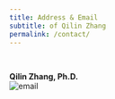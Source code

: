 ```yaml
---
title: Address & Email
subtitle: of Qilin Zhang
permalink: /contact/
---
```


<br>

**Qilin Zhang, Ph.D.**   
<i class="fa fa-envelope"></i> ![email](https://qilin-zhang.github.io/_pages/pngs/address.png "gmail-contact")


